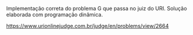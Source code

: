 Implementação correta do problema G que passa no juiz do URI. Solução elaborada com programação dinâmica.

https://www.urionlinejudge.com.br/judge/en/problems/view/2664

